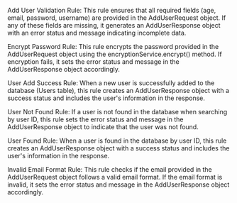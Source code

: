 Add User Validation Rule:
This rule ensures that all required fields (age, email, password, username) are provided in the AddUserRequest object. If any of these fields are missing, it generates an AddUserResponse object with an error status and message indicating incomplete data.

Encrypt Password Rule:
This rule encrypts the password provided in the AddUserRequest object using the encryptionService.encrypt() method. If encryption fails, it sets the error status and message in the AddUserResponse object accordingly.

User Add Success Rule:
When a new user is successfully added to the database (Users table), this rule creates an AddUserResponse object with a success status and includes the user's information in the response.

User Not Found Rule:
If a user is not found in the database when searching by user ID, this rule sets the error status and message in the AddUserResponse object to indicate that the user was not found.

User Found Rule:
When a user is found in the database by user ID, this rule creates an AddUserResponse object with a success status and includes the user's information in the response.

Invalid Email Format Rule:
This rule checks if the email provided in the AddUserRequest object follows a valid email format. If the email format is invalid, it sets the error status and message in the AddUserResponse object accordingly.
